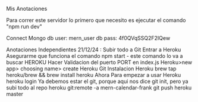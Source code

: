 Mis Anotaciones

Para correr este servidor lo primero que necesito es ejecutar el comando "npm run dev"

Connect Mongo
db user: mern_user
db pass: 4f0QVqSSQ2F2IQew

Anotaciones Independientes
21/12/24 : 
Subir todo a Git
Entrar a Heroku
Asegurarme que funciona el comando npm start - este comando lo va a buscar HEROKU
Hacer Validacion del puerto PORT en index.js
Heroku>new app> choosing name> create
Heroku Git
Instalacion Heroku
    brew tap heroku/brew && brew install heroku
Ahora Para empezar a usar Heroku
    heroku login
        Ya debemos estar el git, porque aqui nos dice git init, pero ya subi todo al repo
    heroku git:remote -a mern-calendar-frank
    git push heroku master